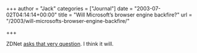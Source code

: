 +++
author = "Jack"
categories = ["Journal"]
date = "2003-07-02T04:14:14+00:00"
title = "Will Microsoft’s browser engine backfire?"
url = "/2003/will-microsofts-browser-engine-backfire/"

+++

ZDNet [asks that very question][1]. I think it will.

 [1]: http://zdnet.com.com/2100-1104_2-1022119.html